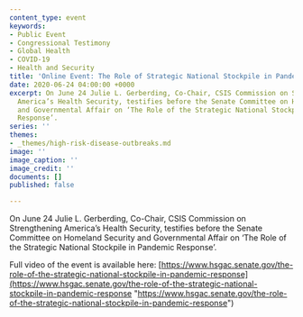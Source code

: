 ```yaml
---
content_type: event
keywords:
- Public Event
- Congressional Testimony
- Global Health
- COVID-19
- Health and Security
title: 'Online Event: The Role of Strategic National Stockpile in Pandemic Response'
date: 2020-06-24 04:00:00 +0000
excerpt: On June 24 Julie L. Gerberding, Co-Chair, CSIS Commission on Strengthening
  America’s Health Security, testifies before the Senate Committee on Homeland Security
  and Governmental Affair on ‘The Role of the Strategic National Stockpile in Pandemic
  Response’.
series: ''
themes:
- _themes/high-risk-disease-outbreaks.md
image: ''
image_caption: ''
image_credit: ''
documents: []
published: false

---
```

On June 24 Julie L. Gerberding, Co-Chair, CSIS Commission on Strengthening America’s Health Security, testifies before the Senate Committee on Homeland Security and Governmental Affair on ‘The Role of the Strategic National Stockpile in Pandemic Response’.

Full video of the event is available here: [https://www.hsgac.senate.gov/the-role-of-the-strategic-national-stockpile-in-pandemic-response](https://www.hsgac.senate.gov/the-role-of-the-strategic-national-stockpile-in-pandemic-response "https://www.hsgac.senate.gov/the-role-of-the-strategic-national-stockpile-in-pandemic-response")